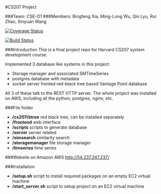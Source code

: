 #CS207 Project

###Team: CSE-O1
###Members: Bingfeng Xia, Ming-Long Wu, Qin Lyu, Rui Zhao, Xinyuan Wang

[![Coverage Status](https://coveralls.io/repos/github/CSE-O1/cs207project/badge.svg?branch=master)](https://coveralls.io/github/CSE-O1/cs207project?branch=master)

[![Build Status](https://travis-ci.org/CSE-O1/cs207project.svg?branch=master)](https://travis-ci.org/CSE-O1/cs207project)

###Introduction
This is a final project repo for Harvard CS207 system development course.

Implemented 3 database like systems in this project:
- Storage manager and associated SMTimeSeries
- postgres database with metadata
- socket server fronted red-black tree based Vantage Point database

All 3 of these talk to the REST HTTP server. The whole project was installed on AWS, including all the python, postgres, nginx, etc.

###File folder
- **/cs207rbtree** red black tree, can be installed separately
- **/frontend** web interface
- **/scripts** scripts to generate database
- **/server** server related
- **/simsearch** similarity search
- **/storagemanager** file storage manager
- **/timseries** time series

###Website on Amazon AWS
http://54.237.247.237/

###Installation
- **/setup.sh** script to install required packages on an empty EC2 virtual machine
- **/start_server.sh** script to setup project on an EC2 virtual machine

